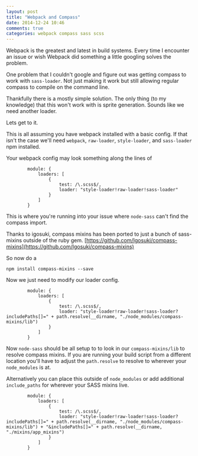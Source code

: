 ```yaml
---
layout: post
title: "Webpack and Compass"
date: 2014-12-24 10:46
comments: true
categories: webpack compass sass scss
---
```


Webpack is the greatest and latest in build systems. Every time I encounter an issue or wish Webpack did something a little googling solves the problem.

One problem that I couldn't google and figure out was getting compass to work with `sass-loader`. Not just making it work but still allowing regular compass to compile on the command line.

Thankfully there is a mostly simple solution. The only thing (to my knowledge) that this won't work with is sprite generation. Sounds like we need another loader.

Lets get to it.

This is all assuming you have webpack installed with a basic config. 
If that isn't the case we'll need `webpack`, `raw-loader`, `style-loader`, and `sass-loader` npm installed.

Your webpack config may look something along the lines of 

```
        module: {
            loaders: [
                { 
                    test: /\.scss$/, 
                    loader: "style-loader!raw-loader!sass-loader"
                }
            ]
        }

```

<!-- more -->


This is where you're running into your issue where `node-sass` can't find the compass import.

Thanks to igosuki, compass mixins has been ported to just a bunch of sass-mixins outside of the ruby gem. [https://github.com/Igosuki/compass-mixins](https://github.com/Igosuki/compass-mixins)

So now do a 

```
npm install compass-mixins --save

```

Now we just need to modify our loader config.

```
        module: {
            loaders: [
                { 
                    test: /\.scss$/, 
                    loader: "style-loader!raw-loader!sass-loader?includePaths[]=" + path.resolve(__dirname, "./node_modules/compass-mixins/lib")
                }
            ]
        }

```

Now `node-sass` should be all setup to to look in our `compass-mixins/lib` to resolve compass mixins.
If you are running your build script from a different location you'll have to adjust the `path.resolve` to resolve to wherever your `node_modules` is at.

Alternatively you can place this outside of `node_modules` or add additional `include_paths` for wherever your SASS mixins live.

```
        module: {
            loaders: [
                { 
                    test: /\.scss$/, 
                    loader: "style-loader!raw-loader!sass-loader?includePaths[]=" + path.resolve(__dirname, "./node_modules/compass-mixins/lib") + "&includePaths[]=" + path.resolve(__dirname, "./mixins/app_mixins")
                }
            ]
        }

```
